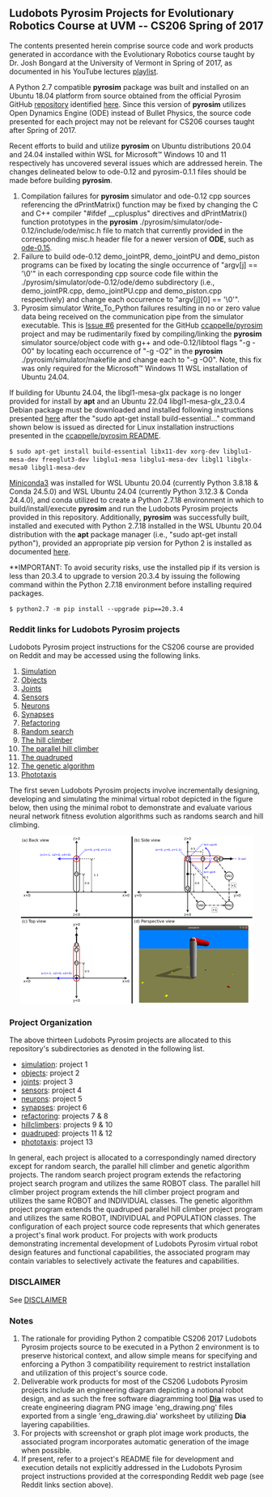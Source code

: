 ## Ludobots Pyrosim Projects for Evolutionary Robotics Course at UVM -- CS206 Spring of 2017
The contents presented herein comprise source code and work products generated in accordance with the Evolutionary Robotics course taught by Dr. Josh Bongard at the University of Vermont in Spring of 2017, as documented in his YouTube lectures [playlist](https://www.youtube.com/watch?v=4cHHj4l-xuI&list=PLAuiGdPEdw0hbF7EBoTUJbHaEjsxq6oer&t=0s).

A Python 2.7 compatible **pyrosim** package was built and installed on an Ubuntu 18.04 platform from source obtained from the official Pyrosim GitHub [repository](https://github.com/ccappelle/pyrosim) identified [here](https://www.meclab.org/spinoffs). Since this version of **pyrosim** utilizes Open Dynamics Engine (ODE) instead of Bullet Physics, the source code presented for each project may not be relevant for CS206 courses taught after Spring of 2017.

Recent efforts to build and utilize **pyrosim** on Ubuntu distributions 20.04 and 24.04 installed within WSL for Microsoft&trade; Windows 10 and 11 respectively has uncovered several issues which are addressed herein. The changes delineated below to ode-0.12 and pyrosim-0.1.1 files should be made before building **pyrosim**.

1. Compilation failures for **pyrosim** simulator and ode-0.12 cpp sources referencing the dPrintMatrix() function may be fixed by changing the C and C++ compiler "#ifdef __cplusplus" directives and dPrintMatrix() function prototypes in the **pyrosim** ./pyrosim/simulator/ode-0.12/include/ode/misc.h file to match that currently provided in the corresponding misc.h header file for a newer version of **ODE**, such as [ode-0.15](https://github.com/thomasmarsh/ODE/blob/master/include/ode/misc.h).
2. Failure to build ode-0.12 demo_jointPR, demo_jointPU and demo_piston programs can be fixed by locating the single occurrence of "argv\[j] == '\0'" in each corresponding cpp source code file within the ./pyrosim/simulator/ode-0.12/ode/demo subdirectory (i.e., demo_jointPR.cpp, demo_jointPU.cpp and demo_piston.cpp respectively) and change each occurrence to "argv\[j]\[0] == '\0'".
3. Pyrosim simulator Write_To_Python failures resulting in no or zero value data being received on the communication pipe from the simulator executable. This is [Issue #6](https://github.com/ccappelle/pyrosim/issues/6) presented for the GitHub [ccappelle/pyrosim](https://github.com/ccappelle/pyrosim) project and may be rudimentarily fixed by compiling/linking the **pyrosim** simulator source/object code with g++ and ode-0.12/libtool flags "-g -O0" by locating each occurrence of "-g -O2" in the **pyrosim** ./pyrosim/simulator/makefile and change each to "-g -O0".  Note, this fix was only required for the Microsoft&trade; Windows 11 WSL installation of Ubuntu 24.04.

If building for Ubuntu 24.04, the libgl1-mesa-glx package is no longer provided for install by **apt** and an Ubuntu 22.04 libgl1-mesa-glx_23.0.4 Debian package must be downloaded and installed following instructions presented [here](https://askubuntu.com/questions/1517352/issues-installing-libgl1-mesa-glx) after the "sudo apt-get install build-essential..." command shown below is issued as directed for Linux installation instructions presented in the [ccappelle/pyrosim README](https://github.com/ccappelle/pyrosim/blob/master/README.md).

    $ sudo apt-get install build-essential libx11-dev xorg-dev libglu1-mesa-dev freeglut3-dev libglu1-mesa libglu1-mesa-dev libgl1 libglx-mesa0 libgl1-mesa-dev

[Miniconda3](https://www.anaconda.com/docs/getting-started/miniconda/install#linux-2) was installed for WSL Ubuntu 20.04 (currently Python 3.8.18 & Conda 24.5.0) and WSL Ubuntu 24.04 (currently Python 3.12.3 & Conda 24.4.0), and conda utilized to create a Python 2.7.18 environment in which to build/install/execute **pyrosim** and run the Ludobots Pyrosim projects provided in this repository. Additionally, **pyrosim** was successfully built, installed and executed with Python 2.7.18 installed in the WSL Ubuntu 20.04 distribution with the **apt** package manager (i.e., "sudo apt-get install python"), provided an appropriate pip version for Python 2 is installed as documented [here](https://askubuntu.com/questions/1317353/how-can-i-find-an-older-version-of-pip-that-works-with-python-2-7).

**IMPORTANT: To avoid security risks, use the installed pip if its version is less than 20.3.4 to upgrade to version 20.3.4 by issuing the following command within the Python 2.7.18 environment before installing required packages.

    $ python2.7 -m pip install --upgrade pip==20.3.4

### Reddit links for Ludobots Pyrosim projects

Ludobots Pyrosim project instructions for the CS206 course are provided on Reddit and may be accessed using the following links.

1. [Simulation](https://www.reddit.com/r/ludobots/wiki/pyrosim/simulation)
2. [Objects](https://www.reddit.com/r/ludobots/wiki/pyrosim/objects)
3. [Joints](https://www.reddit.com/r/ludobots/wiki/pyrosim/joints)
4. [Sensors](https://www.reddit.com/r/ludobots/wiki/pyrosim/sensors)
5. [Neurons](https://www.reddit.com/r/ludobots/wiki/pyrosim/neurons)
6. [Synapses](https://www.reddit.com/r/ludobots/wiki/pyrosim/synapses)
7. [Refactoring](https://www.reddit.com/r/ludobots/wiki/pyrosim/refactoring)
8. [Random search](https://www.reddit.com/r/ludobots/wiki/pyrosim/randomsearch)
9. [The hill climber](https://www.reddit.com/r/ludobots/wiki/pyrosim/hillclimber)
10. [The parallel hill climber](https://www.reddit.com/r/ludobots/wiki/pyrosim/parallelhillclimber)
11. [The quadruped](https://www.reddit.com/r/ludobots/wiki/pyrosim/quadruped)
12. [The genetic algorithm](https://www.reddit.com/r/ludobots/wiki/pyrosim/geneticalgorithm)
13. [Phototaxis](https://www.reddit.com/r/ludobots/wiki/pyrosim/phototaxis)

The first seven Ludobots Pyrosim projects involve incrementally designing, developing and simulating the minimal virtual robot depicted in the figure below, then using the minimal robot to demonstrate and evaluate various neural network fitness evolution algorithms such as randoms search and hill climbing.

<p align="center">
 <img src="./eng_drawing.png" width="460" height="332" alt="Engineering Diagram"/>
</p>

### Project Organization

The above thirteen Ludobots Pyrosim projects are allocated to this repository's subdirectories as denoted in the following list.

  + [simulation](./simulation): project 1  
  + [objects](./objects): project 2  
  + [joints](./joints): project 3  
  + [sensors](./sensors): project 4  
  + [neurons](./neurons): project 5  
  + [synapses](./synapses): project 6  
  + [refactoring](./refactoring): projects 7 & 8  
  + [hillclimbers](./hillclimbers): projects 9 & 10  
  + [quadruped](./quadruped): projects 11 & 12  
  + [phototaxis](./phototaxis): project 13  

In general, each project is allocated to a correspondingly named directory except for random search, the parallel hill climber and genetic algorithm projects. The random search project program extends the refactoring project search program and utilizes the same ROBOT class. The parallel hill climber project program extends the hill climber project program and utilizes the same ROBOT and INDIVIDUAL classes. The genetic algorithm project program extends the quadruped parallel hill climber project program and utilizes the same ROBOT, INDIVIDUAL and POPULATION classes. The configuration of each project source code represents that which generates a project's final work product. For projects with work products demonstrating incremental development of Ludobots Pyrosim virtual robot design features and functional capabilities, the associated program may contain variables to selectively activate the features and capabilities.

### DISCLAIMER

See [DISCLAIMER](./DISCLAIMER)

### Notes

1. The rationale for providing Python 2 compatible CS206 2017 Ludobots Pyrosim projects source to be executed in a Python 2 environment is to preserve historical context, and allow simple means for specifying and enforcing a Python 3 compatibility requirement to restrict installation and utilization of this project's source code.
2. Deliverable work products for most of the CS206 Ludobots Pyrosim projects include an engineering diagram depicting a notional robot design, and as such the free software diagramming tool [**Dia**](https://wiki.gnome.org/Apps(2f)Dia.html) was used to create engineering diagram PNG image 'eng_drawing.png' files exported from a single 'eng_drawing.dia' worksheet by utilizing **Dia** layering capabilities.
3. For projects with screenshot or graph plot image work products, the associated program incorporates automatic generation of the image when possible.
4. If present, refer to a project's README file for development and execution details not explicitly addressed in the Ludobots Pyrosim project instructions provided at the corresponding Reddit web page (see Reddit links section above).
